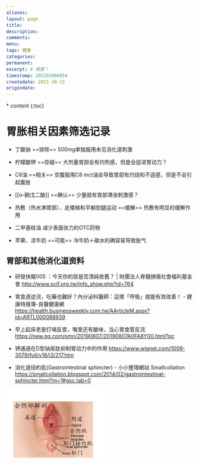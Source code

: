 ```yaml
---
aliases:
layout: page
title:
description:
comments:
menu:
tags: 健康
categories:
permanent: 
excerpt: # 摘要？
timestamp: 202201060854
createdate: 2021-10-13
origindate: 
---
```

<nav class="toc-fixed" markdown="1">
  * content
  {:toc}
</nav>

# 胃胀相关因素筛选记录
- 丁酸钠
==排除==
500mg单独服用未见消化道刺激

- 柠檬酸钾
==存疑==
大剂量胃部会有灼热感，但是会促进胃动力？

- C8油
==相关==
空腹服用C8 mct油会导致胃部有灼烧和不适感，但是不会引起腹胀

- [[α-酮戊二酸]]
==确认==
少量就有胃部滞涨刺激感？
- 热敷（热水淋胃部）、走楼梯和平躺划腿运动
==缓解==
热敷有明显的缓解作用


- 二甲基硅油
减少表面张力的OTC药物

- 苹果、凉牛奶
==可能==
冷牛奶＋碳水的确容易导致胀气


## 胃部和其他消化道资料

- 研發快報005 ：今天你的尿是否清純依舊？ | 財團法人脊髓損傷社會福利基金會 
http://www.scif.org.tw/info_show.php?id=764
 
- 胃食道逆流，吃藥也難好？內分泌科醫師：這樣「呼吸」就能有效改善！ - 健康特搜簿-良醫健康網 
https://health.businessweekly.com.tw/AArticleM.aspx?id=ARTL000088939
 
- 早上起床老是打嗝反胃，嘴里还有酸味，当心胃食管反流 
https://new.qq.com/omn/20190807/20190807A0FA8Y00.html?pc
 
- 钾通道在D型钠尿肽抑制胃动力中的作用 
https://www.wjgnet.com/1009-3079/full/v18/i3/217.htm

- 消化道括約肌(Gastrointestinal sphincter) - 小小整理網站 Smallcollation 
https://smallcollation.blogspot.com/2014/02/gastrointestinal-sphincter.html?m=1#gsc.tab=0

![括约肌](/images/nBnauM3XzAzN0ATO1gTM3QTN1UTM1QDN5MjM5ADMwAjMwUzL4EzL4AzLt92YucmbvRWdo5Cd0FmLyE2LvoDc0RHa.jpg)


